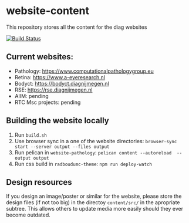 # website-content
This repository stores all the content for the diag websites

[![Build Status](https://travis-ci.org/DIAGNijmegen/website-content.svg?branch=master)](https://travis-ci.org/DIAGNijmegen/website-content)

## Current websites:

- Pathology: https://www.computationalpathologygroup.eu
- Retina: https://www.a-eyeresearch.nl
- Bodyct: https://bodyct.diagnijmegen.nl
- RSE: https://rse.diagnijmegen.nl
- AIIM: pending
- RTC Msc projects: pending

## Building the website locally

1. Run `build.sh`
2. Use browser sync in a one of the website directories: `browser-sync start --server output --files output`
3. Run pelican in `website-pathology`: `pelican content --autoreload  --output output`
4. Run css build in `radboudumc-theme`: `npm run deploy-watch`


## Design resources

If you design an image/poster or similar for the website, please store the
design files (if not too big) in the directoy `content/src/` in the apropriate
subtree. This allows others to update media more easily should they ever become
outdated.
